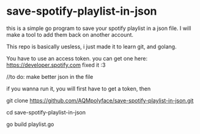 # save-spotify-playlist-in-json

this is a simple go program to save your spotify playlist in a json file. I will make a tool to add them back on another account.

This repo is basically uesless, i just made it to learn git, and golang. 

You have to use an access token. you can get one here: https://developer.spotify.com
fixed it :3

//to do: make better json in the file

 if you wanna run it, you will first have to get a token, then 

git clone https://github.com/AQMpolyface/save-spotify-playlist-in-json.git

cd save-spotify-playlist-in-json

go build playlist.go
